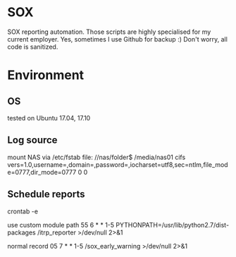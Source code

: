 # SOX
SOX reporting automation. Those scripts are highly specialised for my current employer. Yes, sometimes I use Github for backup :)
Don't worry, all code is sanitized. 

# Environment
## OS
tested on Ubuntu 17.04, 17.10
## Log source
mount NAS via /etc/fstab file:
//nas/folder$   /media/nas01    cifs     vers=1.0,username=,domain=,password=,iocharset=utf8,sec=ntlm,file_mode=0777,dir_mode=0777 0       0
## Schedule reports
crontab -e

use custom module path
55 6 * * 1-5 PYTHONPATH=/usr/lib/python2.7/dist-packages /itrp_reporter >/dev/null 2>&1

normal record
05 7 * * 1-5 /sox_early_warning >/dev/null 2>&1
